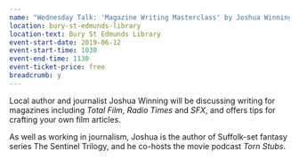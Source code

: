 ```yaml
---
name: "Wednesday Talk: 'Magazine Writing Masterclass' by Joshua Winning"
location: bury-st-edmunds-library
location-text: Bury St Edmunds Library
event-start-date: 2019-06-12
event-start-time: 1030
event-end-time: 1130
event-ticket-price: free
breadcrumb: y
---
```


Local author and journalist Joshua Winning will be discussing writing for magazines including <cite>Total Film</cite>, <cite>Radio Times</cite> and <cite>SFX</cite>, and offers tips for crafting your own film articles.

As well as working in journalism, Joshua is the author of Suffolk-set fantasy series The Sentinel Trilogy, and he co-hosts the movie podcast <cite>Torn Stubs</cite>.
